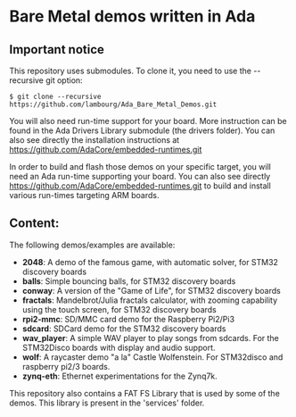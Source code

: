 Bare Metal demos written in Ada
===============================

Important notice
----------------

This repository uses submodules. To clone it, you need to use the --recursive git option:

    $ git clone --recursive https://github.com/lambourg/Ada_Bare_Metal_Demos.git

You will also need run-time support for your board. More instruction can be
found in the Ada Drivers Library submodule (the drivers folder). You can also
see directly the installation instructions at https://github.com/AdaCore/embedded-runtimes.git

In order to build and flash those demos on your specific target, you will need
an Ada run-time supporting your board. You can also see directly
https://github.com/AdaCore/embedded-runtimes.git to build and install various
run-times targeting ARM boards.

Content:
--------

The following demos/examples are available:

  * **2048**: A demo of the famous game, with automatic solver, for STM32 discovery boards
  * **balls**: Simple bouncing balls, for STM32 discovery boards
  * **conway**: A version of the "Game of Life", for STM32 discovery boards
  * **fractals**: Mandelbrot/Julia fractals calculator, with zooming capability using the touch screen, for STM32 discovery boards
  * **rpi2-mmc**: SD/MMC card demo for the Raspberry Pi2/Pi3
  * **sdcard**: SDCard demo for the STM32 discovery boards
  * **wav_player**: A simple WAV player to play songs from sdcards. For the STM32Disco boards with display and audio support.
  * **wolf**: A raycaster demo "a la" Castle Wolfenstein. For STM32disco and
raspberry pi2/3 boards.
  * **zynq-eth**: Ethernet experimentations for the Zynq7k.

This repository also contains a FAT FS Library that is used by some of the
demos. This library is present in the 'services' folder.
